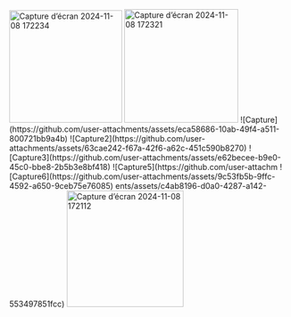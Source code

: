 
<img width="202" alt="Capture d’écran 2024-11-08 172234" src="https://github.com/user-attachments/assets/c1cdcff6-230d-4186-878c-5144b1c08146">
<img width="204" alt="Capture d’écran 2024-11-08 172321" src="https://github.com/user-attachments/assets/1e52fc99-f467-4f11-93cb-e66460102841">
![Capture](https://github.com/user-attachments/assets/eca58686-10ab-49f4-a511-800721bb9a4b)
![Capture2](https://github.com/user-attachments/assets/63cae242-f67a-42f6-a62c-451c590b8270)
![Capture3](https://github.com/user-attachments/assets/e62becee-b9e0-45c0-bbe8-2b5b3e8bf418)
![Capture5](https://github.com/user-attachm
![Capture6](https://github.com/user-attachments/assets/9c53fb5b-9ffc-4592-a650-9ceb75e76085)
ents/assets/c4ab8196-d0a0-4287-a142-553497851fcc)
<img width="209" alt="Capture d’écran 2024-11-08 172112" src="https://github.com/user-attachments/assets/c048ca6e-86a0-4511-b5a9-fc349ea31522">
